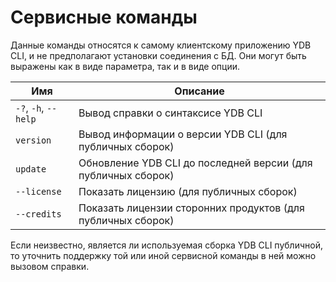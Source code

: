 # Сервисные команды

Данные команды относятся к самому клиентскому приложению YDB CLI, и не предполагают установки соединения с БД. Они могут быть выражены как в виде параметра, так и в виде опции.

Имя | Описание
--- | ---
`-?`, `-h`, `--help` | Вывод справки о синтаксисе YDB CLI
`version` | Вывод информации о версии YDB CLI (для публичных сборок)
`update` | Обновление YDB CLI до последней версии (для публичных сборок)
`--license` | Показать лицензию (для публичных сборок)
`--credits` | Показать лицензии сторонних продуктов (для публичных сборок)

Если неизвестно, является ли используемая сборка YDB CLI публичной, то уточнить поддержку той или иной сервисной команды в ней можно вызовом справки.
